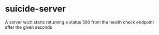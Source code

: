 # suicide-server
A server wich starts returning a status 500 from the health check endpoint after the given seconds

